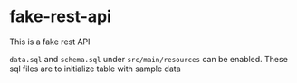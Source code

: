 # fake-rest-api

This is a fake rest API

`data.sql` and `schema.sql` under
`src/main/resources` can be enabled.
These sql files are to initialize table with sample data

